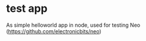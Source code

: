 # test app

As simple helloworld app in node, used for testing Neo (https://github.com/electronicbits/neo)
